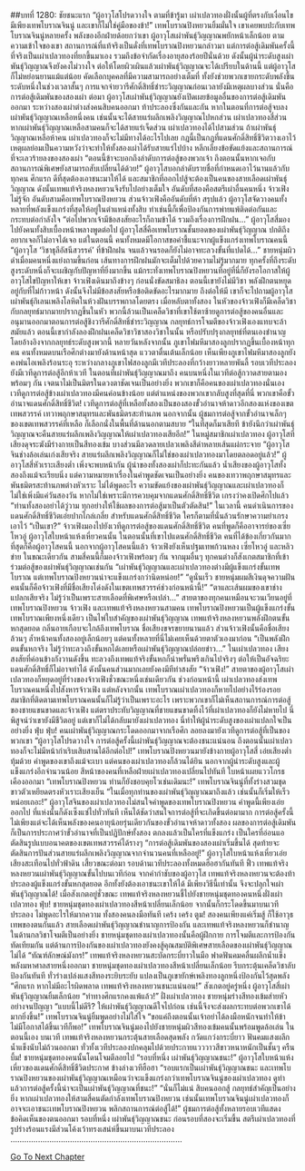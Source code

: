 ##บทที่ 1280: ชัยชนะแรก
“ผู้อาวุโสโปรดวางใจ ตามที่ข้ารู้มา เผ่าเปลวทองฝั่งนั้นผู้ที่ตรงกับเงื่อนไขมีเพียงเทพโบราณจินนู่ และเขาก็ไม่ใช่คู่มือของข้า!”
เทพโบราณปิงหยวนยิ้มมั่นใจ
เขาเคยพบปะกับเทพโบราณจินนู่หลายครั้ง พลังของอีกฝ่ายด้อยกว่าเขา
ผู้อาวุโสเผ่าพันธุ์วิญญาณพยักหน้าเล็กน้อย ตามความเข้าใจของเขา สถานการณ์ที่แท้จริงเป็นดั่งที่เทพโบราณปิงหยวนกล่าวมา
แต่การต่อสู้เดิมพันครั้งนี้ ที่จริงเป็นเผ่าเปลวทองที่ยกขึ้นมาเอง รวมถึงข้อจำกัดเรื่องอายุสองร้อยปีนั่นด้วย
ดังนั้นผู้นำระดับสูงเผ่าพันธุ์วิญญาณจึงยังคงไม่วางใจ ต่อให้โดยผิวเผินแล้วเผ่าพันธุ์วิญญาณจะได้เปรียบในด้านนี้ แต่ผู้อาวุโสก็ไม่หย่อนยานแม้แต่น้อย คัดเลือกบุคคลที่มีความสามารถอย่างเต็มที่ ทั้งยังช่วยพวกเขายกระดับพลังขึ้นระดับหนึ่งในช่วงเวลาสั้นๆ
การแจกจ่ายวารีศักดิ์สิทธิ์ชำระวิญญาณก่อนเวลายังมีเหตุผลบางส่วน นั่นคือการต่อสู้เดิมพันของสองเผ่า
ต่อมา ผู้อาวุโสเผ่าพันธุ์วิญญาณยังเปิดเผยข้อมูลอื่นของการต่อสู้เดิมพันออกมา
ระหว่างสองเผ่าต่างส่งคนสิบคนออกมา ท้าประลองซึ่งกันและกัน
หากในตอนที่การต่อสู้จบลง เผ่าพันธุ์วิญญาณเหลือหนึ่งคน เช่นนั้นจะได้สายแร่ผลึกเพลิงวิญญาณไปหกส่วน เผ่าเปลวทองสี่ส่วน
หากเผ่าพันธุ์วิญญาณเหลือสามคนก็จะได้สายแร่เจ็ดส่วน เผ่าเปลวทองได้ไปสามส่วน
ถ้าเผ่าพันธุ์วิญญาณเหลือห้าคน เผ่าเปลวทองก็จะไม่มีทางได้อะไรไปเลย
กฎนี้เป็นกฎที่แดนศักดิ์สิทธิ์ชีวิตวางเอาไว้ เหตุผลย่อมเป็นความหวังว่าจะทำให้ทั้งสองเผ่าได้รับสายแร่ไปบ้าง หลีกเลี่ยงข้อขัดแย้งและสถานการณ์ที่จะเลวร้ายลงของสองเผ่า
“ตอนนี้ข้าจะบอกถึงลำดับการต่อสู้ของพวกเจ้า ถึงตอนนั้นหากเจอกับสถานการณ์พิเศษยังสามารถสับเปลี่ยนได้ด้วย!”
ผู้อาวุโสบอกลำดับรายชื่อที่กำหนดเอาไว้นานแล้วกับทุกคน
ศึกแรก ดีที่สุดต้องเอาชนะมาให้ได้ และสมาชิกที่ออกไปสู้จะต้องเป็นคนของสายเลือดเผ่าพันธุ์วิญญาณ ดังนั้นเทพแท้จริงหลงหยวนจึงรับไปอย่างเต็มใจ
อันดับที่สองคือสตรีเผ่าอื่นคนหนึ่ง จ้าวเฟิงไม่รู้จัก
อันดับสามคือเทพโบราณปิงหยวน
ส่วนจ้าวเฟิงคืออันดับที่ห้า
สรุปแล้ว ผู้อาวุโสจัดวางคนทั้งหลายที่พลังแข็งแกร่งที่สุดให้อยู่ในตำแหน่งทั้งสิบ
ทำเช่นนี้ก็เพื่อป้องกันการพ่ายแพ้ติดต่อกันและกระทบต่อกำลังใจ
“ต่อไปพวกเจ้ามีข้อสงสัยอะไรก็ถามข้าได้ รวมถึงเรื่องการฝึกฝน…”
ผู้อาวุโสสี่มองไปยังคนทั้งสิบเบื้องหน้าพลางพูดต่อไป
ผู้อาวุโสสี่คือเทพโบราณชั้นยอดของเผ่าพันธุ์วิญญาณ ปกติถึงอยากเจอก็ไม่อาจได้เจอ
แต่ในตอนนี้ คนทั้งหมดมีโอกาสขอคำชี้แนะจากผู้แข็งแกร่งเทพโบราณคนนี้
“ผู้อาวุโส ‘วิชาธุลีอัสนีสวรรค์’ ที่ข้าฝึกฝน จนแล้วจนรอดก็ยังไม่อาจทะลวงขั้นที่แปดได้…”
ชายหนุ่มผิวดำเมื่อมคนหนึ่งแย่งถามขึ้นก่อน
เส้นทางการฝึกฝนมักจะเต็มไปด้วยความไม่รู้มากมาย ทุกครั้งที่ถึงระดับสูงระดับหนึ่งก็จะเผชิญกับปัญหาที่ยิ่งมากขึ้น
แม้กระทั่งเทพโบราณปิงหยวนที่อยู่ที่นี่ก็ยังรอโอกาสให้ผู้อาวุโสไขปัญหาให้เขา
จ้าวเฟิงเดินมาถึงข้างๆ ก่อนนั่งขัดสมาธิลง
ตอนนี้เขายังไม่มีวิชา พลังฝึกตนหยุดอยู่กับที่ไม่ก้าวหน้า ดังนั้นจึงไม่มีข้อสงสัยหรือข้อติดขัดอะไรมากมาย
ถึงต่อให้มี เขาก็จะไปถามผู้อาวุโสเผ่าพันธุ์กิเลนเพลิงโลหิตในห้วงฝันบรรพกาลโดยตรง
เมื่อหลับตาทั้งสอง ในหัวของจ้าวเฟิงก็มีเคล็ดวิชากับกลยุทธ์มากมายปรากฏขึ้นในหัว พวกนี้ล้วนเป็นเคล็ดวิชาที่เขาใช้ตาซ้ายดูการต่อสู้ของคนอื่นและอนุมานออกมาตอนการต่อสู้ชิงวารีศักดิ์สิทธิ์ชำระวิญญาณ
กลยุทธ์การโจมตีของจ้าวเฟิงเองแทบจะล้าสมัยแล้ว
ตอนนี้เขากำลังลองฝึกฝนเคล็ดวิชาวิชาสองวิชาในนั้น หรือปรับปรุงกลยุทธ์ที่ตนเองชำนาญโดยอ้างอิงจากกลยุทธ์ระดับสูงพวกนี้
หลายวันหลังจากนั้น
ภูเขาไฟมหึมาสองลูกปรากฏขึ้นเบื้องหน้าทุกคน
คนทั้งหมดบนเรือศึกต่างมายังด้านหน้าสุด แววตาตื่นเต้นเล็กน้อย
เห็นเพียงภูเขาไฟมหึมาสองลูกยังคงพ่นไอเพลิงร้อนระอุ ระหว่างกลางภูเขาไฟสองลูกมีเวทีประลองที่กว้างยาวหลายพันลี้ รอบเวทีประลองยังมีเวทีดูการต่อสู้อีกห้าเวที
ในตอนที่เผ่าพันธุ์วิญญาณมาถึง คนบนหนึ่งในเวทีต่อสู้กวาดสายตามองพร้อมๆ กัน เจตนาไม่เป็นมิตรในดวงตาชัดเจนเป็นอย่างยิ่ง พวกเขาก็คือคนของเผ่าเปลวทองนั่นเอง
เวทีดูการต่อสู้ข้างเผ่าเปลวทองมีคนค่อนข้างน้อย แต่ตำแหน่งของพวกเขากลับสูงที่สุดที่นี่ พวกเขาคือขั้วอำนาจแดนศักดิ์สิทธิ์ชีวิต!
เวทีดูการต่อสู้ที่เหลือทั้งสองเป็นของสองขั้วอำนาจห้าดาวอีกสองแห่งของเขตเทพสวรรค์ เทวาพฤกษาสมุทรและพันธมิตรสะท้านภพ
นอกจากนั้น ผู้ชมการต่อสู้จากขั้วอำนาจเล็กๆ ของเขตเทพสวรรค์ที่เหลือ ก็เลือกนั่งในพื้นที่ด้านนอกตามสบาย
“ในที่สุดก็มาเสียที ข้ายังนึกว่าเผ่าพันธุ์วิญญาณจะคืนสายแร่ผลึกเพลิงวิญญาณให้เผ่าเปลวทองเสียอีก!”
ในหมู่สมาชิกเผ่าเปลวทอง ผู้อาวุโสที่เสียงดุจระฆังมีร่างกายเป็นสีทองเข้ม บางส่วนมีลวดลายเปลวเพลิงสีดำหลายเส้นแผ่กระจาย
“ผู้อาวุโสจินช่างล้อเล่นเก่งเสียจริง สายแร่ผลึกเพลิงวิญญาณก็ไม่ใช่ของเผ่าเปลวทองมาโดยตลอดอยู่แล้ว!”
ผู้อาวุโสสี่หัวเราะเสียงต่ำ
เพิ่งจะพบหน้ากัน ผู้นำของทั้งสองเผ่าก็ปะทะกันแล้ว น้ำเสียงของผู้อาวุโสทั้งสองถึงแม้จะเรียบนิ่ง แต่ความหมายหาเรื่องในคำพูดชัดเจนเป็นอย่างยิ่ง
คนของเทวาพฤกษาสมุทรและพันธมิตรสะท้านภพต่างหัวเราะ ไม่ได้พูดอะไร
ความขัดแย้งของเผ่าพันธุ์วิญญาณและเผ่าเปลวทองก็ไม่ใช่เพิ่งมีแค่วันสองวัน หากไม่ใช่เพราะมีการควบคุมจากแดนศักดิ์สิทธิ์ชีวิต เกรงว่าคงเปิดศึกไปแล้ว
“ท่านทั้งสองอย่าได้วู่วาม ทุกอย่างให้ใช้ผลของการต่อสู้มาเป็นตัวตัดสิน!”
ในเวลานี้ คนดำเนินการของแดนศักดิ์สิทธิ์ชีวิตเอ่ยปากไกล่เกลี่ย
สำหรับแดนศักดิ์สิทธิ์ชีวิต ใครก็ตามที่นั่นล้วนรักษาความยำเกรงเอาไว้
“เป็นเขา?”
จ้าวเฟิงมองไปยังเวทีดูการต่อสู้ของแดนศักดิ์สิทธิ์ชีวิต คนที่พูดก็คืออาจารย์ของเซี่ยโหวอู่ ผู้อาวุโสใบหน้าแห้งเหี่ยวคนนั้น
ในตอนนั้นที่เขาไปแดนศักดิ์สิทธิ์ชีวิต คนที่ได้ข้องเกี่ยวกันมากที่สุดก็คือผู้อาวุโสคนนี้
นอกจากผู้อาวุโสคนนี้แล้ว จ้าวเฟิงยังเห็นปฐมเทพก้วนหลง เซี่ยโหวอู่ และหลิวข่าย
ในขณะเดียวกัน สามสี่คนนี้ก็มองจ้าวเฟิงพร้อมๆ กัน
จากมุมอื่นๆ ทุกคนต่างก็สังเกตสมาชิกที่เข้าร่วมต่อสู้ของเผ่าพันธุ์วิญญาณเช่นกัน
“เผ่าพันธุ์วิญญาณและเผ่าเปลวทองต่างมีผู้แข็งแกร่งขั้นเทพโบราณ แต่เทพโบราณปิงหยวนน่าจะแข็งแกร่งกว่านิดหน่อย!”
“ดูนั่นเร็ว ชายหนุ่มผมสีเงินดุจความฝันคนนั้นก็คือจ้าวเฟิงที่มีชื่อเสียงโด่งดังในเขตเทพสวรรค์ช่วงก่อนหน้านี้!”
“ตาและเส้นผมของเขาช่างแปลกเสียจริง ไม่รู้ว่าเป็นเพราะสายเลือดที่พิเศษหรือเปล่า…”
สายตาของทุกคนเหมือนจะวนเวียนอยู่ที่เทพโบราณปิงหยวน จ้าวเฟิง และเทพแท้จริงหลงหยวนสามคน
เทพโบราณปิงหยวนเป็นผู้แข็งแกร่งขั้นเทพโบราณเพียงหนึ่งเดียว เป็นไพ่ใบสำคัญของเผ่าพันธุ์วิญญาณ
เทพแท้จริงหลงหยวนพลังฝึกตนขั้นหกสุดยอด กลิ่นอายเกือบจะใกล้ถึงเทพโบราณ ชื่อเสียงขจรขยายนานแล้ว
ส่วนจ้าวเฟิงนั้นคือชื่อเสียงล้วนๆ ล้ำหน้าคนทั้งสองอยู่เล็กน้อยๆ แต่คนทั้งหลายที่นี่ไม่เคยเห็นด้วยตาตัวเองมาก่อน
“เป็นพลังฝึกตนขั้นหกจริง ไม่รู้ว่าทะลวงถึงขั้นหกได้เลยหรือเผ่าพันธุ์วิญญาณปล่อยข่าว…”
ในเผ่าเปลวทอง เสียงสงสัยที่ค่อนข้างกังวานดังขึ้น
ทะลวงถึงเทพแท้จริงขั้นหกก็น่าพรั่นพรึงเกินไปจริงๆ ต่อให้เป็นอัจฉริยะแดนศักดิ์สิทธิ์ก็ไม่อาจทำได้ ดังนั้นคนส่วนมากเลยยังคงมีทีท่าสงสัย
“จ้าวเฟิง!”
สายตาของผู้อาวุโสเผ่าเปลวทองก็หยุดอยู่ที่ร่างของจ้าวเฟิงชั่วขณะหนึ่งเช่นเดียวกัน
ช่วงก่อนหน้านี้ เผ่าเปลวทองส่งเทพโบราณคนหนึ่งไปสังหารจ้าวเฟิง
แต่หลังจากนั้น เทพโบราณเผ่าเปลวทองก็หายไปอย่างไร้ร่องรอย
สมาชิกที่ติดตามเทพโบราณคนนั้นก็ไม่รู้ว่าเป็นเพราะอะไร เพราะพวกเขาก็ไม่เห็นสถานการณ์การต่อสู้ของชายแขนขาดและจ้าวเฟิง
แต่ตราประทับวิญญาณที่ชายแขนขาดทิ้งไว้ที่เผ่าเปลวทองก็ยังไม่หายไป นี่พิสูจน์ว่าเขายังมีชีวิตอยู่
แต่เขาก็ไม่ได้กลับมายังเผ่าเปลวทอง นี่ทำให้ผู้นำระดับสูงของเผ่าแปลกใจเป็นอย่างยิ่ง
ฟุ่บ ฟุ่บ!
คนเผ่าพันธุ์วิญญาณกระโดดออกมาจากเรือศึก ลอยลงมายังเวทีดูการต่อสู้ที่เป็นของพวกเขา
“ผู้อาวุโสโปรดวางใจ การต่อสู้ครั้งนี้เผ่าพันธุ์วิญญาณจะต้องชนะแน่นอน ถึงตอนนั้นเผ่าเปลวทองก็จะไม่มีหน้ากำเริบเสิบสานได้อีกต่อไป!”
เทพโบราณปิงหยวนมายังข้างกายผู้อาวุโสสี่ เอ่ยเสียงต่ำทุ้มด้วย
คำพูดของเขาถึงแม้จะเบา แต่คนของเผ่าเปลวทองก็ล้วนได้ยิน
นอกจากผู้นำระดับสูงและผู้แข็งแกร่งอีกจำนวนน้อย สีหน้าของคนที่เหลือฝ่ายเผ่าเปลวทองเปลี่ยนไปทันที ใบหน้าเผยแววโกรธเคืองออกมา
“เทพโบราณปิงหยวน ท่านก็ยังชอบคุยโวเช่นเดิมนะ!”
เทพโบราณจินนู่ที่ทั้งร่างสวมชุดขาวตัวเหยียดตรงหัวเราะเสียงเย็น
“ในเมื่อทุกท่านของเผ่าพันธุ์วิญญาณมาถึงแล้ว เช่นนั้นก็เริ่มให้เร็วหน่อยเถอะ!”
ผู้อาวุโสจินของเผ่าเปลวทองไม่สนใจคำพูดของเทพโบราณปิงหยวน
คำพูดนี้เพียงเอ่ยออกไป ที่แห่งนั้นก็ดังเซ็งแซ่ไปทั่วทันที เห็นได้ชัดว่าสนใจการต่อสู้ที่จะเกิดขึ้นต่อมามาก
การต่อสู้ครั้งนี้ ไม่เพียงแต่จะได้เห็นพลังของคนอายุน้อยรุ่นเดียวกันของขั้วอำนาจห้าดาวทั้งสอง ผลของการต่อสู้เดิมพันก็เป็นการประกาศว่าขั้วอำนาจที่เป็นปฏิปักษ์ทั้งสอง ตกลงแล้วเป็นใครที่แข็งแกร่ง เป็นใครที่อ่อนแอ ตัดสินรูปแบบอนาคตของเขตเทพสวรรค์ได้รางๆ
“การต่อสู้เดิมพันของสองเผ่าเริ่มขึ้นได้ สุดท้ายจะตัดสินการปันส่วนสายแร่ผลึกเพลิงวิญญาณจากจำนวนคนที่เหลืออยู่!”
ผู้อาวุโสใบหน้าแห้งเหี่ยวเอ่ยเสียงสะเทือนไปทั่วฟ้าดิน
เสี้ยวขณะต่อมา รอบด้านเวทีประลองทั้งหมดฮือฮากันทันที
ฟิ้ว
เทพแท้จริงหลงหยวนเผ่าพันธุ์วิญญาณขั้นไปบนเวทีก่อน
จากคำกำชับของผู้อาวุโส เทพแท้จริงหลงหยวนจะต้องท้าประลองผู้แข็งแกร่งขั้นหกสุดยอด อีกทั้งยังต้องเอาชนะเขาให้ได้
มีเพียงวิธีนี้เท่านั้น จึงจะปลุกใจเผ่าพันธุ์วิญญาณได้!
เมื่อสังเกตอยู่ชั่วขณะ เทพแท้จริงหลงหยวนชี้ไปยังชายหนุ่มชุดทองคนหนึ่งฝั่งเผ่าเปลวทอง
ฟุ่บ!
ชายหนุ่มชุดทองเผ่าเปลวทองสีหน้าเปลี่ยนเล็กน้อย จากนั้นก็กระโดดขึ้นมาบนเวทีประลอง
ไม่พูดอะไรให้มากความ ทั้งสองคนลงมือทันที
เคร้ง เคร้ง ตูม!
สองคนเพียงแค่เริ่มสู้ ก็ใช้อาวุธเทพของตนกันแล้ว
สายเลือดเผ่าพันธุ์วิญญาณชำนาญการป้องกัน และเทพแท้จริงหลงหยวนก็ชำนาญในด้านกลวิชาโจมตีเป็นอย่างยิ่ง
ชายหนุ่มชุดทองเผ่าเปลวทองนั้นคือผู้ฝึกกาย การโจมตีและการป้องกันทัดเทียมกัน
แต่ด้านการป้องกันของเผ่าเปลวทองยังคงสู้คุณสมบัติพิเศษสายเลือดของเผ่าพันธุ์วิญญาณไม่ได้
“ทัณฑ์ลักษณ์มังกร!”
เทพแท้จริงหลงหยวนสะบัดกระบี่ยาวในมือ ฟาดฟันคมคลื่นผลึกน้ำแข็งพลังมหาศาลสายหนึ่งออกมา
ชายหนุ่มชุดทองเผ่าเปลวทองสีหน้าเปลี่ยนเล็กน้อย รีบกระตุ้นเคล็ดวิชาลับป้องกันทันที ทั่วร่างเปล่งแสงสีทองระยิบระยับ แปลงเป็นภูเขายักษ์เพลิงทองลูกหนึ่งป้องกันไว้สุดพลัง
“ศึกแรก หากไม่มีอะไรผิดพลาด เทพแท้จริงหลงหยวนชนะแน่นอน!”
สังเกตอยู่ครู่หนึ่ง ผู้อาวุโสสี่เผ่าพันธุ์วิญญาณยิ้มเล็กน้อย
“ท่าทางศึกแรกคงแพ้แล้ว!”
ฝั่งเผ่าเปลวทอง ชายหนุ่มร่างสีทองเข้มส่ายหัวอย่างจนปัญญา
“แบบนี้ไม่ดีรึ? ให้เผ่าพันธุ์วิญญาณดีใจไปก่อน เช่นนี้จึงจะส่งผลกระทบต่อพวกเขาได้มากยิ่งขึ้น!”
เทพโบราณจินนู่ยิ้มพูดอย่างไม่ใส่ใจ
“ขอแค่ถึงตอนนั้นเจ้าอย่าได้ลงมือหนักจนทำให้ข้าไม่มีโอกาสได้ขึ้นเวทีก็พอ!”
เทพโบราณจินนู่มองไปยังชายหนุ่มผิวสีทองเข้มคนนั้นพร้อมพูดล้อเล่น
ในตอนนี้เอง บนเวที เทพแท้จริงหลงหยวนกระตุ้นสายเลือดสุดพลัง กวัดแกว่งกระบี่ยาว ฟันคมแสงผลึกน้ำแข็งนับไม่ถ้วนออกมา
ทั่วทั้งเวทีประลองปกคลุมไปด้วยประกายแวววาวสีขาวหนาหนักเป็นชั้นๆ
ครืน บึ้ม!
ชายหนุ่มชุดทองคนนั้นโดนโจมตีลอยไป
“รอบที่หนึ่ง เผ่าพันธุ์วิญญาณชนะ!”
ผู้อาวุโสใบหน้าแห้งเหี่ยวของแดนศักดิ์สิทธิ์ชีวิตประกาศ
ข้างล่างเวทีฮือฮา
“รอบแรกเป็นเผ่าพันธุ์วิญญาณชนะ และเทพโบราณปิงหยวนของเผ่าพันธุ์วิญญาณเหมือนว่าจะแข็งแกร่งกว่าเทพโบราณจินนู่ของเผ่าเปลวทอง ดูท่าแล้วการต่อสู้ครั้งนี้น่าจะเป็นเผ่าพันธุ์วิญญาณที่ชนะ!”
“นั่นก็ไม่แน่ สิบคนออกสู้ กลยุทธ์สำคัญเป็นอย่างยิ่ง หากเผ่าเปลวทองให้สามสี่คนตัดกำลังเทพโบราณปิงหยวน เช่นนั้นเทพโบราณจินนู่เผ่าเปลวทองก็อาจจะเอาชนะเทพโบราณปิงหยวน พลิกสถานการณ์ต่อสู้ได้!”
ผู้ชมการต่อสู้ทั้งหลายรอบเวทีแสดงข้อคิดเห็นของตนออกมา
รอบที่หนึ่ง เผ่าพันธุ์วิญญาณชนะ
ก่อนรอบที่สองจะเริ่มขึ้น สตรีเผ่าเปลวทองที่รูปร่างร้อนแรงมีส่วนโค้งเว้าทรงเสน่ห์ขึ้นมาบนเวทีประลอง
…………………………………………………………………


[Go To Next Chapter]( ./137.md)